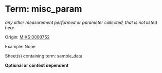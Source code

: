 # Term: misc_param

*any other measurement performed or parameter collected, that is not listed here*

Origin: [MIXS:0000752](https://w3id.org/mixs/0000752)

Example: None

Sheet(s) containing term: sample_data

**Optional or context dependent**